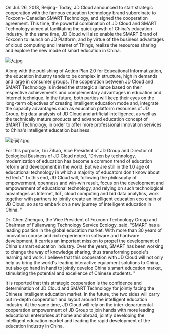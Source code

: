 On Jul. 26, 2018, Beijing- Today, JD Cloud announced to start strategic cooperation with the famous education technology brand subordinate to Foxconn- Canadian SMART Technology, and signed the cooperation agreement. This time, the powerful combination of JD Cloud and SMART Technology aimed at facilitating the quick growth of China's education industry. In the same time, JD Cloud will also enable the SMART Brand of Foxconn to launch on JD Platform, and by virtue of the business advantages of cloud computing and Internet of Things, realize the resources sharing and explore the new mode of smart education in China.

![大.jpg]()

Along with the publishing of Action Plan 2.0 for Educational Informatization, the education industry tends to be complex in structure, high in demands and large in consumer groups. The cooperation between JD Cloud and SMART Technology is indeed the strategic alliance based on their respective achievements and complementary advantages in education and Internet technique. In the future, both parties will keep their eyes on the long-term objectives of creating intelligent education mode and, integrate the capacity advantages such as education platform resources of JD Group, big data analysis of JD Cloud and artificial intelligence, as well as the technically mature products and advanced education concept of SMART Technology, in order to offer more professional innovation services to China's intelligent education business.

![新闻2.jpg]()

For this purpose, Liu Zihao, Vice President of JD Group and Director of Ecological Business of JD Cloud noted, "Driven by technology, modernization of education has become a common trend of education reform and development in the world. But we are still in the 1.0 age of educational technology in which a majority of educators don't know about EdTech." To this end, JD Cloud will, following the philosophy of empowerment, openness and win-win result, focus on the development and empowerment of educational technology, and relying on such technological advantages as Internet, IoT, cloud computing and bid data analytics, work together with partners to jointly create an intelligent education eco chain of JD Cloud, so as to embark on a new journey of intelligent education in China. "

Dr. Chen Zhenguo, the Vice President of Foxconn Technology Group and Chairman of Fulianwang Technology Service Ecology, said, "SMART has a leading position in the global education market. With more than 30 years of innovation course and rich experience in software and hardware development, it carries an important mission to propel the development of China's smart education industry. Over the years, SMART has been working to change the way of knowledge sharing, thus transforming people's learning and work. I believe that this cooperation with JD Cloud will not only help us bring the world's leading interactive equipment solutions to China, but also go hand in hand to jointly develop China's smart education market, stimulating the potential and excellence of Chinese students. "

It is reported that this strategic cooperation is the confidence and determination of JD Cloud and SMART Technology for jointly facing the Chinese intelligent education market. In the future, the two sides will carry out in-depth cooperation and layout around the intelligent education industry. At the same time, JD Cloud will rely on the inter-departmental cooperation empowerment of JD Group to join hands with more leading educational enterprises at home and abroad, jointly developing the intelligent education market and leading the rapid development of the education industry in China.
